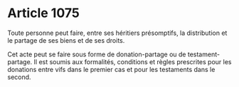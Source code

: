 # Article 1075

Toute personne peut faire, entre ses héritiers présomptifs, la distribution et le partage de ses biens et de ses droits.

Cet acte peut se faire sous forme de donation-partage ou de testament-partage. Il est soumis aux formalités, conditions et règles prescrites pour les donations entre vifs dans le premier cas et pour les testaments dans le second.
